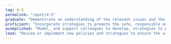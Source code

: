 ```yaml
---
tag: 4-5
permalink: "/apst/4-5"
graduate: "Demonstrate an understanding of the relevant issues and the strategies available to support the safe, responsible and ethical use of ICT in learning and teaching."
proficient: "Incorporate strategies to promote the safe, responsible and ethical use of ICT in learning and teaching."
acomplished: "Model, and support colleagues to develop, strategies to promote the safe, responsible and ethical use of ICT in learning and teaching."
lead: "Review or implement new policies and strategies to ensure the safe, responsible and ethical use of ICT in learning and teaching."
---
```

